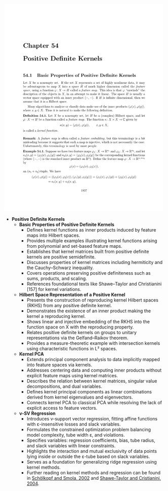![ATD-ch54-positive-definite-kernels](ATD-ch54-positive-definite-kernels.best.png)

- **Positive Definite Kernels**
  - **Basic Properties of Positive Definite Kernels**
    - Defines kernel functions as inner products induced by feature maps into Hilbert spaces.  
    - Provides multiple examples illustrating kernel functions arising from polynomial and set-based feature maps.  
    - Establishes that kernel matrices built from positive definite kernels are positive semidefinite.  
    - Discusses properties of kernel matrices including hermiticity and the Cauchy–Schwarz inequality.  
    - Covers operations preserving positive definiteness such as sums, products, and scaling.  
    - References foundational texts like Shawe–Taylor and Christianini [157] for kernel variations.
  - **Hilbert Space Representation of a Positive Kernel**
    - Presents the construction of reproducing kernel Hilbert spaces (RKHS) from any positive definite kernel.  
    - Demonstrates the existence of an inner product making the kernel a reproducing kernel.  
    - Shows linear and injective embedding of the RKHS into the function space on X with the reproducing property.  
    - Relates positive definite kernels on groups to unitary representations via the Gelfand–Raikov theorem.  
    - Provides a measure-theoretic example with intersection kernels using characteristic functions in L² spaces.
  - **Kernel PCA**
    - Extends principal component analysis to data implicitly mapped into feature spaces via kernels.  
    - Addresses centering data and computing inner products without explicit feature maps using kernel matrices.  
    - Describes the relation between kernel matrices, singular value decompositions, and dual variables.  
    - Defines kernel principal components as linear combinations derived from kernel eigenvalues and eigenvectors.  
    - Connects kernel PCA to classical PCA while resolving the lack of explicit access to feature vectors.  
  - **ν-SV Regression**
    - Introduces ν-support vector regression, fitting affine functions with ε-insensitive losses and slack variables.  
    - Formulates the constrained optimization problem balancing model complexity, tube width ε, and violations.  
    - Specifies variables: regression coefficients, bias, tube radius, and slack variables with linear constraints.  
    - Highlights the interaction and mutual exclusivity of data points lying inside or outside the ε-tube based on slack variables.  
    - Serves as a foundation for generalizing ridge regression using kernel methods.  
    - Further reading on kernel methods and regression can be found in [Schölkopf and Smola, 2002](https://mitpress.mit.edu/books/learning-kernels) and [Shawe-Taylor and Cristianini, 2004](https://www.cambridge.org/core/books/kernel-methods-for-pattern-analysis/06607E96CEECCF234C308E42EBDCA281).

